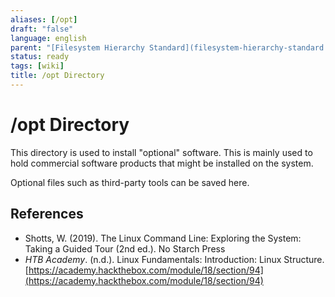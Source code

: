 ```yaml
---
aliases: [/opt]
draft: "false"
language: english
parent: "[Filesystem Hierarchy Standard](filesystem-hierarchy-standard.md)"
status: ready
tags: [wiki]
title: /opt Directory
---
```


# /opt Directory

This directory is used to install "optional" software. This is mainly used to hold commercial software products that might be installed on the system.

Optional files such as third-party tools can be saved here.

## References

- Shotts, W. (2019). <span class="reference-title">The Linux Command Line: Exploring the System: Taking a Guided Tour (2nd ed.)</span>. No Starch Press
- _HTB Academy_. (n.d.). <span class="reference-title">Linux Fundamentals: Introduction: Linux Structure</span>. [https://academy.hackthebox.com/module/18/section/94](https://academy.hackthebox.com/module/18/section/94)
